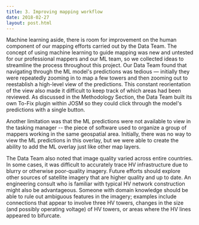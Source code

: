 ```yaml
---
title: 3. Improving mapping workflow
date: 2018-02-27
layout: post.html
---
```


Machine learning aside, there is room for improvement on the human component of our mapping efforts carried out by the Data Team. The concept of using machine learning to guide mapping was new and untested for our professional mappers and our ML team, so we collected ideas to streamline the process throughout this project. Our Data Team found that navigating through the ML model's predictions was tedious — initially they were repeatedly zooming in to map a few towers and then zooming out to reestablish a high-level view of the predictions. This constant reorientation of the view also made it difficult to keep track of which areas had been reviewed. As discussed in the Methodology Section, the Data Team built its own To-Fix plugin within JOSM so they could click through the model's predictions with a single button.

Another limitation was that the ML predictions were not available to view in the tasking manager -- the piece of software used to organize a group of mappers working in the same geospatial area. Initially, there was no way to view the ML predictions in this overlay, but we were able to create the ability to add the ML overlay just like other map layers.

The Data Team also noted that image quality varied across entire countries. In some cases, it was difficult to  accurately trace HV infrastructure due to blurry or otherwise poor-quality imagery. Future efforts should explore other sources of satellite imagery that are higher quality and up to date. An engineering consult who is familiar with typical HV network construction might also be advantageous. Someone with domain knowledge should be able to rule out ambiguous features in the imagery; examples include connections that appear to involve three HV towers, changes in the size (and possibly operating voltage) of HV towers, or areas where the HV lines appeared to bifurcate.